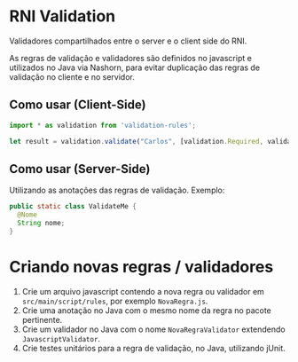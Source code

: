 # RNI Validation

Validadores compartilhados entre o server e o client side do RNI.

As regras de validação e validadores são definidos no javascript e utilizados no Java via Nashorn, para evitar duplicação das regras de validação no cliente e no servidor.

## Como usar (Client-Side)

```js
import * as validation from 'validation-rules';

let result = validation.validate("Carlos", [validation.Required, validation.Nome]); // retorna o primeiro erro de validação
```

## Como usar (Server-Side)

Utilizando as anotações das regras de validação. Exemplo:

```java
public static class ValidateMe {
  @Nome
  String nome;
}
```

# Criando novas regras / validadores

1. Crie um arquivo javascript contendo a nova regra ou validador em `src/main/script/rules`, por exemplo `NovaRegra.js`.
1. Crie uma anotação no Java com o mesmo nome da regra no pacote pertinente.
1. Crie um validador no Java com o nome `NovaRegraValidator` extendendo `JavascriptValidator`.
1. Crie testes unitários para a regra de validação, no Java, utilizando jUnit.
